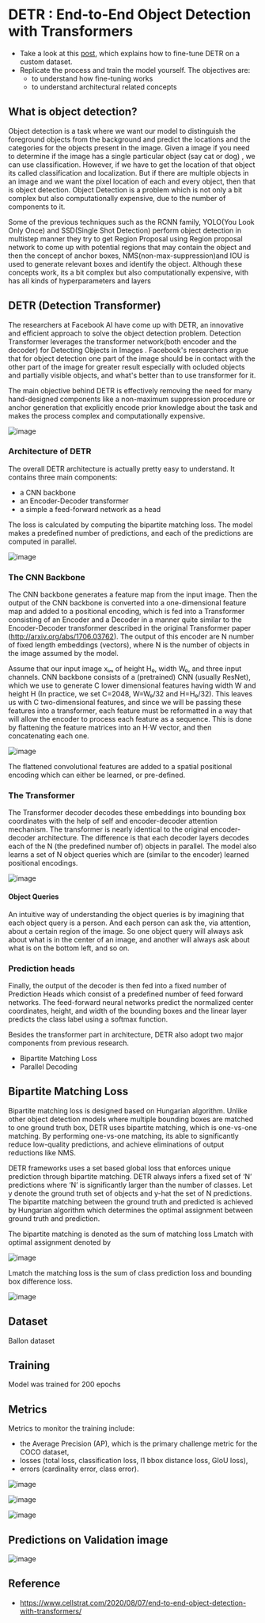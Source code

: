 # DETR : End-to-End Object Detection with Transformers

- Take a look at this [post](https://opensourcelibs.com/lib/finetune-detr), which explains how to fine-tune DETR on a custom dataset. 
- Replicate the process and train the model yourself. The objectives are:
  - to understand how fine-tuning works
  - to understand architectural related concepts

## What is object detection? 

Object detection is a task where we want our model to distinguish the foreground objects from the background and predict the locations and the categories for the objects present in the image. Given a image if you need to determine if the image has a single particular object (say cat or dog) , we can use classification. However, if we have to get the location of that object its called classification and localization. But if there are multiple objects in an image and we want the pixel location of each and every object, then that is object detection. Object Detection is a problem which is not only a bit complex but also computationally expensive, due to the number of components to it.

Some of the previous techniques such as the RCNN family, YOLO(You Look Only Once) and SSD(Single Shot Detection) perform object detection in multistep manner they try to get Region Proposal using Region proposal network to come up with potential regions that may contain the object and then the concept of anchor boxes, NMS(non-max-suppression)and IOU is used to generate relevant boxes and identify the object. Although these concepts work, its a bit complex but also computationally expensive, with has all kinds of hyperparameters and layers 

## DETR (Detection Transformer)

The researchers at Facebook AI have come up with DETR, an innovative and efficient approach to solve the object detection problem. Detection Transformer leverages the transformer network(both encoder and the decoder) for Detecting Objects in Images . Facebook's researchers argue that for object detection one part of the image should be in contact with the other part of the image for greater result especially with ocluded objects and partially visible objects, and what's better than to use transformer for it.

The main objective behind DETR is effectively removing the need for many hand-designed components like a non-maximum suppression procedure or anchor generation that explicitly encode prior knowledge about the task and makes the process complex and computationally expensive.

![image](https://user-images.githubusercontent.com/42609155/128793888-3a29e1ee-64c4-412a-8435-6dc988e259f8.png)


### Architecture of DETR

The overall DETR architecture is actually pretty easy to understand. It contains three main components:

- a CNN backbone
- an Encoder-Decoder transformer
- a simple a feed-forward network as a head

The loss is calculated by computing the bipartite matching loss. The model makes a predefined number of predictions, and each of the predictions are computed in parallel.

![image](https://user-images.githubusercontent.com/42609155/128794251-4e86a306-bd86-4f15-a413-87779edffe93.png)

### The CNN Backbone

The CNN backbone generates a feature map from the input image. Then the output of the CNN backbone is converted into a one-dimensional feature map and added to a positional encoding, which is fed into a Transformer consisting of an Encoder and a Decoder in a manner quite similar to the Encoder-Decoder transformer described in the original Transformer paper (http://arxiv.org/abs/1706.03762). The output of this encoder are N number of fixed length embeddings (vectors), where N is the number of objects in the image assumed by the model.

Assume that our input image xᵢₘ of height H₀, width W₀, and three input channels. CNN backbone consists of a (pretrained) CNN (usually ResNet), which we use to generate C lower dimensional features having width W and height H (In practice, we set C=2048, W=W₀/32 and H=H₀/32).
This leaves us with C two-dimensional features, and since we will be passing these features into a transformer, each feature must be reformatted in a way that will allow the encoder to process each feature as a sequence. This is done by flattening the feature matrices into an H⋅W vector, and then concatenating each one.

![image](https://user-images.githubusercontent.com/42609155/128952635-4ab55e9f-a230-45ee-b91d-4dcc96285303.png)

The flattened convolutional features are added to a spatial positional encoding which can either be learned, or pre-defined.

### The Transformer

The Transformer decoder decodes these embeddings into bounding box coordinates with the help of self and encoder-decoder attention mechanism. The transformer is nearly identical to the original encoder-decoder architecture. The difference is that each decoder layers decodes each of the N (the predefined number of) objects in parallel. The model also learns a set of N object queries which are (similar to the encoder) learned positional encodings.

![image](https://user-images.githubusercontent.com/42609155/128952782-c90eec14-7ef1-4f66-a792-9e0b9957058a.png)

#### Object Queries

An intuitive way of understanding the object queries is by imagining that each object query is a person. And each person can ask the, via attention, about a certain region of the image. So one object query will always ask about what is in the center of an image, and another will always ask about what is on the bottom left, and so on.

### Prediction heads

Finally, the output of the decoder is then fed into a fixed number of Prediction Heads which consist of a predefined number of feed forward networks.  The feed-forward neural networks predict the normalized center coordinates, height, and width of the bounding boxes and the linear layer predicts the class label using a softmax function.


Besides the transformer part in architecture, DETR also adopt two major components from previous research.
- Bipartite Matching Loss
- Parallel Decoding

## Bipartite Matching Loss 

Bipartite matching loss is designed based on Hungarian algorithm. Unlike other object detection models where multiple bounding boxes are matched to one ground truth box, DETR uses bipartite matching, which is one-vs-one matching. By performing one-vs-one matching, its able to significantly reduce low-quality predictions, and achieve eliminations of output reductions like NMS.

DETR frameworks uses a set based global loss that enforces unique prediction through bipartite matching. DETR always infers a fixed set of ‘N’ predictions where ‘N’ is significantly larger than the number of classes. Let y denote the ground truth set of objects and y-hat the set of N predictions. The bipartite matching between the ground truth and predicted is achieved by Hungarian algorithm which determines the optimal assignment between ground truth and prediction. 

The bipartite matching is denoted as the sum of matching loss Lmatch with optimal assignment denoted by

![image](https://user-images.githubusercontent.com/42609155/129122096-1dec3330-501c-4c1a-980d-3e992a2f8941.png)


Lmatch the matching loss is the sum of class prediction loss and bounding box difference loss.

![image](https://user-images.githubusercontent.com/42609155/129122121-f580f038-d047-4a70-8f67-835583a85478.png)

## Dataset

Ballon dataset

## Training

Model was trained for 200 epochs

## Metrics

Metrics to monitor the training include:

- the Average Precision (AP), which is the primary challenge metric for the COCO dataset,
- losses (total loss, classification loss, l1 bbox distance loss, GIoU loss),
- errors (cardinality error, class error).

![image](https://user-images.githubusercontent.com/42609155/129123415-6692802e-e57d-44af-9688-9ca2c4699f6a.png)

![image](https://user-images.githubusercontent.com/42609155/129123439-c1891710-424f-4c07-a5a4-e3d7754aa072.png)

![image](https://user-images.githubusercontent.com/42609155/129123465-aa486470-e6d4-4deb-84e1-4f240b0b937e.png)


## Predictions on Validation image

![image](https://user-images.githubusercontent.com/42609155/129123338-7707d418-3e72-44db-8180-b4baf0878296.png)


## Reference

- https://www.cellstrat.com/2020/08/07/end-to-end-object-detection-with-transformers/

